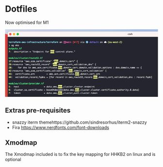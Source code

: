 # Dotfiles

Now optimised for M1

![images](images/term.png)

## Extras pre-requisites

- snazzy iterm themehttps://github.com/sindresorhus/iterm2-snazzy
- Fira https://www.nerdfonts.com/font-downloads


## Xmodmap

The Xmodmap included is to fix the key mapping for HHKB2 on linux and is optional
